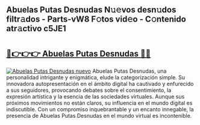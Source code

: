 ## Abuelas Putas Desnudas N𝚞𝚎vos desn𝚞dos filtr𝚊dos - Parts-vW8 F𝚘tos vid𝚎o - C𝚘ntenido atr𝚊ctivo c5JE1

# <h2><a href="http://mb7d6rb.tromn.icu/?c=Abuelas+Putas+Desnudas">🔗👉👉👉 Abuelas Putas Desnudas 🔗🔗</a></h2>

[![Abuelas Putas Desnudas nuevo](https://i.imgur.com/pEAQMta.gif)](http://mb7d6rb.tromn.icu/?c=Abuelas+Putas+Desnudas)
Abuelas Putas Desnudas, una personalidad intrigante y enigmática, elude la categorización simple. Su innovadora autopresentación en el ámbito digital ha cautivado y enfurecido a sus seguidores, provocando debates sobre el consentimiento, la expresión artística y la esencia de las sociedades virtuales. Aunque sus próximos movimientos no están claros, su influencia en el mundo digital es indiscutible. Con un compromiso inquebrantable y un encanto innegable, la presencia de Abuelas Putas Desnudas en el mundo virtual es incontenible.
